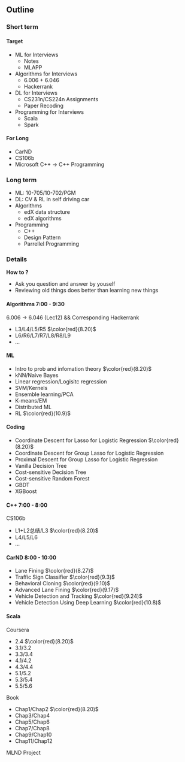 ## Outline

### Short term

#### Target

* ML for Interviews
  * Notes
  * MLAPP
* Algorithms for Interviews
  * 6.006 + 6.046
  * Hackerrank
* DL for Interviews
  * CS231n/CS224n Assignments
  * Paper Recoding
* Programming for Interviews
  * Scala
  * Spark



#### For Long

* CarND
* CS106b
* Microsoft C++ -> C++ Programming

### Long term

* ML: 10-705/10-702/PGM
* DL: CV & RL in self driving car
* Algorithms
  * edX data structure
  * edX algorithms
* Programming
  * C++
  * Design Pattern
  * Parrellel Programming

### Details

**How to ?**

* Ask you question and answer by youself
* Reviewing old things does better than learning new things

#### Algorithms 7:00 - 9:30

6.006 -> 6.046 (Lec12) && Corresponding Hackerrank

- L3/L4/L5/R5 $\color{red}(8.20)$
- L6/R6/L7/R7/L8/R8/L9
- ...

#### ML 

- Intro to prob and infomation theory $\color{red}(8.20)$
- kNN/Naive Bayes
- Linear regression/Logisitc regression
- SVM/Kernels
- Ensemble learning/PCA
- K-means/EM
- Distributed ML
- RL $\color{red}(10.9)$

#### Coding

- Coordinate Descent for Lasso for Logistic Regression $\color{red}(8.20)$
- Coordinate Descent for Group Lasso for Logistic Regression
- Proximal Descent for Group Lasso for Logistic Regression
- Vanilla Decision Tree
- Cost-sensitive Decision Tree
- Cost-sensitive Random Forest
- GBDT
- XGBoost

#### C++ 7:00 - 8:00

CS106b

* L1+L2总结/L3 $\color{red}(8.20)$
* L4/L5/L6
* ...

#### CarND 8:00 - 10:00

* Lane Fining $\color{red}(8.27)$
* Traffic Sign Classifier $\color{red}(9.3)$
* Behavioral Cloning $\color{red}(9.10)$
* Advanced Lane Fining $\color{red}(9.17)$
* Vehicle Detection and Tracking $\color{red}(9.24)$
* Vehicle Detection Using Deep Learning $\color{red}(10.8)$

#### Scala

Coursera

* 2.4 $\color{red}(8.20)$
* 3.1/3.2
* 3.3/3.4
* 4.1/4.2
* 4.3/4.4
* 5.1/5.2
* 5.3/5.4
* 5.5/5.6

Book

* Chap1/Chap2 $\color{red}(8.20)$
* Chap3/Chap4
* Chap5/Chap6
* Chap7/Chap8
* Chap9/Chap10
* Chap11/Chap12

MLND Project